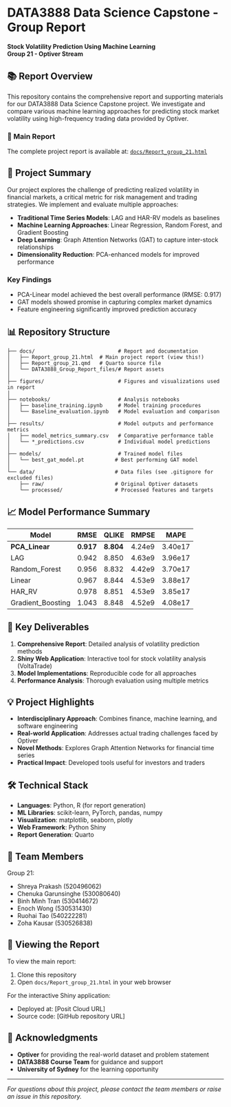 # DATA3888 Data Science Capstone - Group Report
**Stock Volatility Prediction Using Machine Learning**  
**Group 21 - Optiver Stream**

## 📚 Report Overview

This repository contains the comprehensive report and supporting materials for our DATA3888 Data Science Capstone project. We investigate and compare various machine learning approaches for predicting stock market volatility using high-frequency trading data provided by Optiver.

### 📑 Main Report
The complete project report is available at: [`docs/Report_group_21.html`](docs/Report_group_21.html)

## 🎯 Project Summary

Our project explores the challenge of predicting realized volatility in financial markets, a critical metric for risk management and trading strategies. We implement and evaluate multiple approaches:

- **Traditional Time Series Models**: LAG and HAR-RV models as baselines
- **Machine Learning Approaches**: Linear Regression, Random Forest, and Gradient Boosting
- **Deep Learning**: Graph Attention Networks (GAT) to capture inter-stock relationships
- **Dimensionality Reduction**: PCA-enhanced models for improved performance

### Key Findings
- PCA-Linear model achieved the best overall performance (RMSE: 0.917)
- GAT models showed promise in capturing complex market dynamics
- Feature engineering significantly improved prediction accuracy

## 📊 Repository Structure

```
├── docs/                           # Report and documentation
│   ├── Report_group_21.html  # Main project report (view this!)
│   ├── Report_group_21.qmd   # Quarto source file
│   └── DATA3888_Group_Report_files/# Report assets
│
├── figures/                        # Figures and visualizations used in report
│
├── notebooks/                      # Analysis notebooks
│   ├── baseline_training.ipynb     # Model training procedures
│   └── Baseline_evaluation.ipynb   # Model evaluation and comparison
│
├── results/                        # Model outputs and performance metrics
│   ├── model_metrics_summary.csv   # Comparative performance table
│   └── *_predictions.csv           # Individual model predictions
│
├── models/                         # Trained model files
│   └── best_gat_model.pt          # Best performing GAT model
│
└── data/                          # Data files (see .gitignore for excluded files)
    ├── raw/                       # Original Optiver datasets
    └── processed/                 # Processed features and targets
```

## 📈 Model Performance Summary

| Model | RMSE | QLIKE | RMPSE | MAPE |
|-------|------|-------|-------|------|
| **PCA_Linear** | **0.917** | **8.804** | 4.24e9 | 3.40e17 |
| LAG | 0.942 | 8.850 | 4.63e9 | 3.96e17 |
| Random_Forest | 0.956 | 8.832 | 4.42e9 | 3.70e17 |
| Linear | 0.967 | 8.844 | 4.53e9 | 3.88e17 |
| HAR_RV | 0.978 | 8.851 | 4.53e9 | 3.85e17 |
| Gradient_Boosting | 1.043 | 8.848 | 4.52e9 | 4.08e17 |

## 🚀 Key Deliverables

1. **Comprehensive Report**: Detailed analysis of volatility prediction methods
2. **Shiny Web Application**: Interactive tool for stock volatility analysis (VoltaTrade)
3. **Model Implementations**: Reproducible code for all approaches
4. **Performance Analysis**: Thorough evaluation using multiple metrics

## 💡 Project Highlights

- **Interdisciplinary Approach**: Combines finance, machine learning, and software engineering
- **Real-world Application**: Addresses actual trading challenges faced by Optiver
- **Novel Methods**: Explores Graph Attention Networks for financial time series
- **Practical Impact**: Developed tools useful for investors and traders

## 🛠️ Technical Stack

- **Languages**: Python, R (for report generation)
- **ML Libraries**: scikit-learn, PyTorch, pandas, numpy
- **Visualization**: matplotlib, seaborn, plotly
- **Web Framework**: Python Shiny
- **Report Generation**: Quarto

## 👥 Team Members

Group 21:
- Shreya Prakash (520496062)
- Chenuka Garunsinghe (530080640)
- Binh Minh Tran (530414672)
- Enoch Wong (530531430)
- Ruohai Tao (540222281)
- Zoha Kausar (530526838)

## 📝 Viewing the Report

To view the main report:
1. Clone this repository
2. Open `docs/Report_group_21.html` in your web browser

For the interactive Shiny application:
- Deployed at: [Posit Cloud URL]
- Source code: [GitHub repository URL]

## 🙏 Acknowledgments

- **Optiver** for providing the real-world dataset and problem statement
- **DATA3888 Course Team** for guidance and support
- **University of Sydney** for the learning opportunity

---

*For questions about this project, please contact the team members or raise an issue in this repository.*
